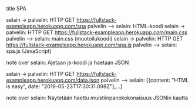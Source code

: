 title SPA

selain -> palvelin: HTTP GET https://fullstack-exampleapp.herokuapp.com/spa
palvelin --> selain: HTML-koodi
selain -> palvelin: HTTP GET https://fullstack-exampleapp.herokuapp.com/main.css
palvelin --> selain: main.css (muotoilukoodi)
selain -> palvelin: HTTP GET https://fullstack-exampleapp.herokuapp.com/spa.js
palvelin --> selain: spa.js (JavaScript)

note over selain: Ajetaan js-koodi ja haetaan JSON

selain -> palvelin: HTTP GET https://fullstack-exampleapp.herokuapp.com/data.json
palvelin --> selain: [{content: "HTML is easy", date: "2019-05-23T17:30:31.098Z"},…]

note over selain: Näytetään haettu muistiinpanokokonaisuus JSONin kautta